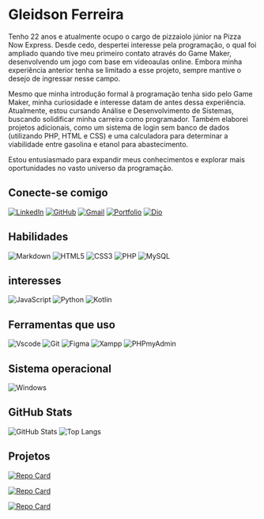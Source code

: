 # Gleidson Ferreira

Tenho 22 anos e atualmente ocupo o cargo de pizzaiolo júnior na Pizza Now Express. Desde cedo, despertei interesse pela programação, o qual foi ampliado quando tive meu primeiro contato através do Game Maker, desenvolvendo um jogo com base em videoaulas online. Embora minha experiência anterior tenha se limitado a esse projeto, sempre mantive o desejo de ingressar nesse campo.

 Mesmo que minha introdução formal à programação tenha sido pelo Game Maker, minha curiosidade e interesse datam de antes dessa experiência. Atualmente, estou cursando Análise e Desenvolvimento de Sistemas, buscando solidificar minha carreira como programador. Também elaborei projetos adicionais, como um sistema de login sem banco de dados (utilizando PHP, HTML e CSS) e uma calculadora para determinar a viabilidade entre gasolina e etanol para abastecimento.

 Estou entusiasmado para expandir meus conhecimentos e explorar mais oportunidades no vasto universo da programação.

## Conecte-se comigo

[![LinkedIn](https://img.shields.io/badge/LinkedIn-0077B5?style=for-the-badge&logo=linkedin&logoColor=white)](https://www.linkedin.com/in/gleidson-ferreira-5a937620b/)
[![GitHub](https://img.shields.io/badge/GitHub-100000?style=for-the-badge&logo=github&logoColor=white)](https://github.com/Gleidson-Cruz)
[![Gmail](https://img.shields.io/badge/Gmail-333333?style=for-the-badge&logo=gmail&logoColor=red)](mailto:gleidsontech@gmail.com)
[![Portfolio](https://img.shields.io/badge/Replit-FF5722?style=for-the-badge&logo=Replit&logoColor=white)](https://https://replit.com/@gleidsontech/)
[![Dio](https://img.shields.io/badge/DIO-FF5722?style=for-the-badge&logo=DIO&logoColor=white)](https://www.dio.me/users/gleidsontech)

## Habilidades

![Markdown](https://img.shields.io/badge/Markdown-000?style=for-the-badge&logo=markdown)
![HTML5](https://img.shields.io/badge/HTML5-E34F26?style=for-the-badge&logo=html5&logoColor=white)
![CSS3](https://img.shields.io/badge/CSS3-1572B6?style=for-the-badge&logo=css3&logoColor=white)
![PHP](https://img.shields.io/badge/PHP-777BB4?style=for-the-badge&logo=php&logoColor=white)
![MySQL](https://img.shields.io/badge/MySQL-00000F?style=for-the-badge&logo=mysql&logoColor=white)

## interesses

![JavaScript](https://img.shields.io/badge/JavaScript-F7DF1E?style=for-the-badge&logo=javascript&logoColor=black)
![Python](https://img.shields.io/badge/python-3670A0?style=for-the-badge&logo=python&logoColor=ffdd54)
![Kotlin](https://img.shields.io/badge/Kotlin-0095D5?&style=for-the-badge&logo=kotlin&logoColor=white)

## Ferramentas que uso

![Vscode](https://img.shields.io/badge/Vscode-007ACC?style=for-the-badge&logo=visual-studio-code&logoColor=white)
![Git](https://img.shields.io/badge/GIT-E44C30?style=for-the-badge&logo=git&logoColor=white)
![Figma](https://img.shields.io/badge/Figma-696969?style=for-the-badge&logo=figma&logoColor=figma)
![Xampp](https://img.shields.io/badge/xampp-FF5722?style=for-the-badge&logo=xampp&logoColor=white)
![PHPmyAdmin](https://img.shields.io/badge/phpmyadmin-3670A0?style=for-the-badge&logo=phpmyadmin&logoColor=ffdd54)


## Sistema operacional

![Windows](https://img.shields.io/badge/Windows-000?style=for-the-badge&logo=windows&logoColor=2CA5E0)

## GitHub Stats

![GitHub Stats](https://github-readme-stats.vercel.app/api?username=Gleidson-Cruz&theme=transparent&bg_color=000&border_color=30A3DC&show_icons=true&icon_color=30A3DC&title_color=E94D5F&text_color=FFF)
![Top Langs](https://github-readme-stats-git-masterrstaa-rickstaa.vercel.app/api/top-langs/?username=Gleidson-Cruz&layout=compact&bg_color=000&border_color=30A3DC&title_color=E94D5F&text_color=FFF)

## Projetos

[![Repo Card](https://github-readme-stats.vercel.app/api/pin/?username=Gleidson-Cruz&repo=Gerenciado-cadastros&bg_color=000&border_color=30A3DC&show_icons=true&icon_color=30A3DC&title_color=E94D5F&text_color=FFF)](https://github.com/Gleidson-Cruz/Gerenciado-cadastros)

[![Repo Card](https://github-readme-stats.vercel.app/api/pin/?username=Gleidson-Cruz&repo=Mini_rede_social&bg_color=000&border_color=30A3DC&show_icons=true&icon_color=30A3DC&title_color=E94D5F&text_color=FFF)](https://github.com/Gleidson-Cruz/Mini_rede_social)

[![Repo Card](https://github-readme-stats.vercel.app/api/pin/?username=Gleidson-Cruz&repo=Calculo_combustivel&bg_color=000&border_color=30A3DC&show_icons=true&icon_color=30A3DC&title_color=E94D5F&text_color=FFF)](https://github.com/Gleidson-Cruz/Calculo_combustivel)